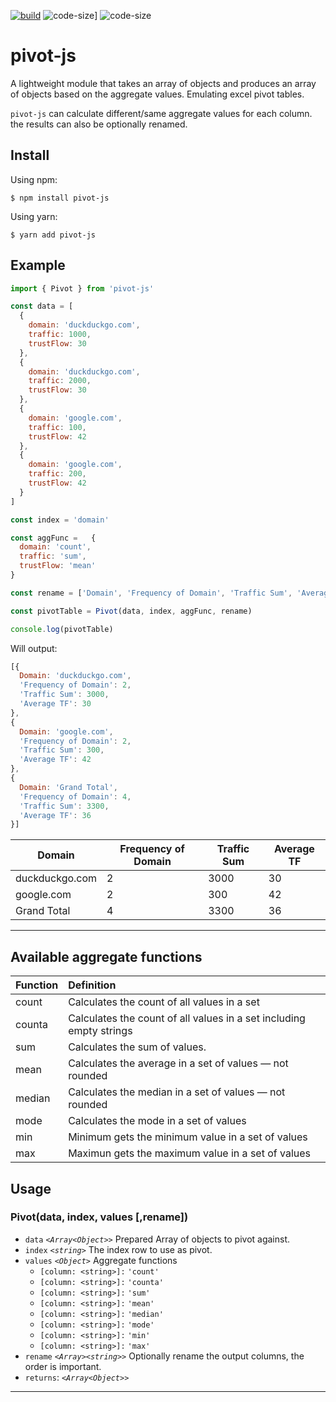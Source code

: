 [![build](https://img.shields.io/travis/alvaro-escalante/pivot-js?style=for-the-badge)](https://app.travis-ci.com/github/alvaro-escalante/pivot-js)
![code-size](https://img.shields.io/github/languages/code-size/alvaro-escalante/pivot-js?style=for-the-badge)]
![code-size](https://img.shields.io/github/repo-size/alvaro-escalante/pivot-js?style=for-the-badge)



# pivot-js

A lightweight module that takes an array of objects and produces an array of objects based on the aggregate values. Emulating excel pivot tables.

`pivot-js` can calculate different/same aggregate values for each column. the results can also be optionally renamed.

## Install

Using npm:

```console
$ npm install pivot-js
```

Using yarn:

```console
$ yarn add pivot-js
```

## Example

```js
import { Pivot } from 'pivot-js'

const data = [
  {
    domain: 'duckduckgo.com',
    traffic: 1000,
    trustFlow: 30
  },
  {
    domain: 'duckduckgo.com',
    traffic: 2000,
    trustFlow: 30
  },
  {
    domain: 'google.com',
    traffic: 100,
    trustFlow: 42
  },
  {
    domain: 'google.com',
    traffic: 200,
    trustFlow: 42
  }
]

const index = 'domain'

const aggFunc =   {
  domain: 'count',
  traffic: 'sum',
  trustFlow: 'mean'
}

const rename = ['Domain', 'Frequency of Domain', 'Traffic Sum', 'Average TF']

const pivotTable = Pivot(data, index, aggFunc, rename)

console.log(pivotTable)
```

Will output:

```js
[{
  Domain: 'duckduckgo.com',
  'Frequency of Domain': 2,
  'Traffic Sum': 3000,
  'Average TF': 30
},
{
  Domain: 'google.com',
  'Frequency of Domain': 2,
  'Traffic Sum': 300,
  'Average TF': 42
},
{
  Domain: 'Grand Total',
  'Frequency of Domain': 4,
  'Traffic Sum': 3300,
  'Average TF': 36
}]
```


| Domain         | Frequency of Domain | Traffic Sum | Average TF |
| -------------- | ------------------- | ----------- | ---------- |
| duckduckgo.com | 2                   | 3000        | 30         |
| google.com     | 2                   | 300         | 42         |
| Grand Total    | 4                   | 3300        | 36         |

---

## Available aggregate functions

| Function  | Definition     |
| :-------------- | :-------------------------------------- |
| count  | Calculates the count of all values in a set |
| counta | Calculates the count of all values in a set including empty strings |
| sum    | Calculates the sum of values. |
| mean   | Calculates the average in a set of values — not rounded |
| median | Calculates the median in a set of values — not rounded |
| mode   | Calculates the mode in a set of values |
| min    | Minimum gets the minimum value in a set of values |
| max    | Maximun gets the maximum value in a set of values |
 
## Usage

### Pivot(data, index, values [,rename])

* `data` *`<Array<Object>>`* Prepared Array of objects to pivot against.
* `index` *`<string>`* The index row to use as pivot.
* `values` *`<Object>`* Aggregate functions
  * `[column: <string>]:` `'count'`
  * `[column: <string>]:` `'counta'`
  * `[column: <string>]:` `'sum'` 
  * `[column: <string>]:` `'mean'` 
  * `[column: <string>]:` `'median'` 
  * `[column: <string>]:` `'mode'` 
  * `[column: <string>]:` `'min'`
  * `[column: <string>]:` `'max'`
* `rename` *`<Array><string>>`* Optionally rename the output columns, the order is important.
* `returns`: *`<Array<Object>>`*

---
